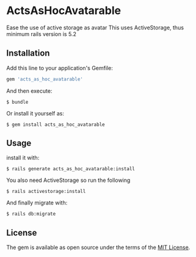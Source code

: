 # ActsAsHocAvatarable

  Ease the use of active storage as avatar
  This uses ActiveStorage, thus minimum rails version is 5.2

## Installation

Add this line to your application's Gemfile:

```ruby
gem 'acts_as_hoc_avatarable'
```

And then execute:

    $ bundle

Or install it yourself as:

    $ gem install acts_as_hoc_avatarable

## Usage

install it with:

    $ rails generate acts_as_hoc_avatarable:install

You also need ActiveStorage so run the following

    $ rails activestorage:install

And finally migrate with:

    $ rails db:migrate

## License

The gem is available as open source under the terms of the [MIT License](https://opensource.org/licenses/MIT).
